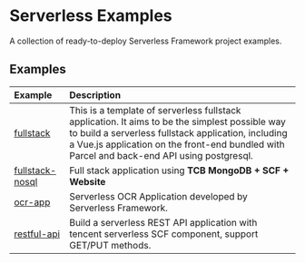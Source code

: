 # Serverless Examples

A collection of ready-to-deploy Serverless Framework project examples.

## Examples

| Example                                                                                      | Description                                                                                                                                                                                                                                         |
| :------------------------------------------------------------------------------------------- | :-------------------------------------------------------------------------------------------------------------------------------------------------------------------------------------------------------------------------------------------------- |
| [fullstack](https://github.com/serverless-components/tencent-examples/tree/master/fullstack) | This is a template of serverless fullstack application. It aims to be the simplest possible way to build a serverless fullstack application, including a Vue.js application on the front-end bundled with Parcel and back-end API using postgresql. |
|[fullstack-nosql](https://github.com/serverless-components/tencent-examples/tree/master/fullstack-nosql) | Full stack application using **TCB MongoDB + SCF + Website** |
| [ocr-app](https://github.com/serverless-components/tencent-examples/tree/master/ocr-app)| Serverless OCR Application developed by Serverless Framework. |
|[restful-api](https://github.com/serverless-components/tencent-examples/tree/master/restful-api)|Build a serverless REST API application with tencent serverless SCF component, support GET/PUT methods.|

